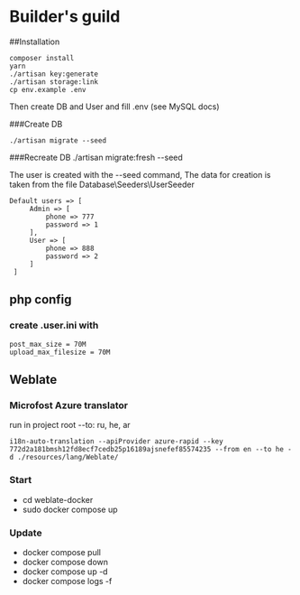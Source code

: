 # Builder's guild

##Installation

```
composer install
yarn
./artisan key:generate
./artisan storage:link
cp env.example .env
```
Then create DB and User and fill .env (see MySQL docs)

###Create DB

```
./artisan migrate --seed
```

###Recreate DB
./artisan migrate:fresh --seed

The user is created with the --seed command,
The data for creation is taken from the file Database\Seeders\UserSeeder
```
Default users => [
     Admin => [
         phone => 777
         password => 1
     ],
     User => [
         phone => 888
         password => 2
     ]
 ]
```

## php config
### create .user.ini with
```
post_max_size = 70M
upload_max_filesize = 70M
```


## Weblate

### Microfost Azure translator
run in project root --to: ru, he, ar
```
i18n-auto-translation --apiProvider azure-rapid --key 772d2a181bmsh12fd8ecf7cedb25p16189ajsnefef85574235 --from en --to he -d ./resources/lang/Weblate/
```

### Start
- cd weblate-docker
- sudo docker compose up

### Update
- docker compose pull
- docker compose down
- docker compose up -d
- docker compose logs -f
